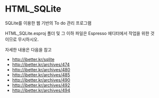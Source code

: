 HTML_SQLite
===========

SQLite를 이용한 웹 기반의 To do 관리 프로그램

HTML_SQLite.esproj 폴더 및 그 이하 파일은 Espresso 에디터에서 작업을 위한 것이므로 무시하시오.

자세한 내용은 다음을 참고
- http://ibetter.kr/sqlite
- http://ibetter.kr/archives/474
- http://ibetter.kr/archives/480
- http://ibetter.kr/archives/485
- http://ibetter.kr/archives/490
- http://ibetter.kr/archives/492
- http://ibetter.kr/archives/494
